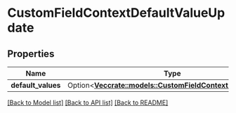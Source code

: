 # CustomFieldContextDefaultValueUpdate

## Properties

Name | Type | Description | Notes
------------ | ------------- | ------------- | -------------
**default_values** | Option<[**Vec<crate::models::CustomFieldContextDefaultValue>**](CustomFieldContextDefaultValue.md)> |  | [optional]

[[Back to Model list]](../README.md#documentation-for-models) [[Back to API list]](../README.md#documentation-for-api-endpoints) [[Back to README]](../README.md)


